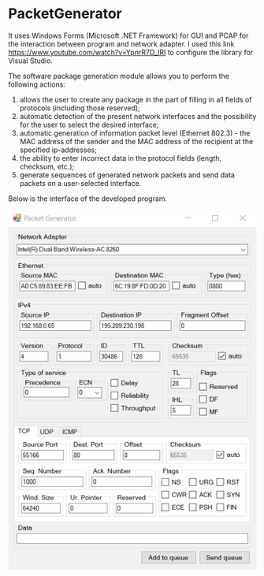 # PacketGenerator

It uses Windows Forms (Microsoft .NET Framework) for GUI and PCAP for the interaction between program and network adapter. I used this link https://www.youtube.com/watch?v=YpnrR7D_lRI to configure the library for Visual Studio.

The software package generation module allows you to perform the following actions:<br>
1. allows the user to create any package in the part of filling in all fields of protocols (including those reserved);<br>
2. automatic detection of the present network interfaces and the possibility for the user to select the desired interface;<br>
3. automatic generation of information packet level (Ethernet 802.3) - the MAC address of the sender and the MAC address of the recipient at the specified ip-addresses;<br>
4. the ability to enter incorrect data in the protocol fields (length, checksum, etc.);<br>
5. generate sequences of generated network packets and send data packets on a user-selected interface.<br>

Below is the interface of the developed program.


<img src="screens/1.png" />
